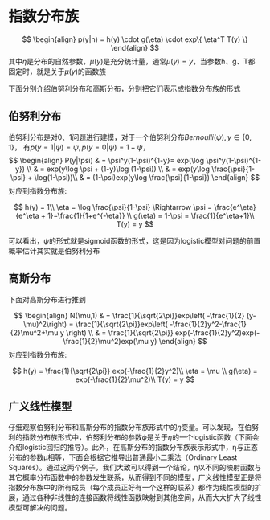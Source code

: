 
# 指数分布族

$$
\begin{align}
p(y|n) = h(y) \cdot g(\eta) \cdot exp\{ \eta^T T(y) \}
\end{align}
$$
其中$\eta$是分布的自然参数，$\mu(y)$是充分统计量，通常$\mu(y)=y$，当参数h、g、T都固定时，就是关于$\mu(y)$的函数族

下面分别介绍伯努利分布和高斯分布，分别把它们表示成指数分布族的形式

## 伯努利分布
伯努利分布是对0、1问题进行建模，对于一个伯努利分布$Bernoulli(\psi), y \in \lbrace 0,1\rbrace$， 有$p(y=1|\psi) = \psi, p(y=0|\psi) = 1-\psi$，
$$
\begin{align}
P(y|\psi) & = \psi^y(1-\psi)^{1-y}= exp(\log \psi^y(1-\psi)^{1-y}) \\
& = exp(y\log \psi + (1-y)\log (1-\psi)) \\
& = exp(y\log \frac{\psi}{1-\psi} + \log(1-\psi))\\
& = (1-\psi)exp(y\log \frac{\psi}{1-\psi})
\end{align}
$$
对应到指数分布族:

$$
h(y) = 1\\
\eta = \log \frac{\psi}{1-\psi} \Rightarrow \psi = \frac{e^\eta}{e^\eta + 1}=\frac{1}{1+e^{-\eta}} \\
g(\eta) = 1-\psi = \frac{1}{e^\eta+1}\\
T(y) = y
$$

可以看出，$\psi$的形式就是sigmoid函数的形式，这是因为logistic模型对问题的前置概率估计其实就是伯努利分布

## 高斯分布
下面对高斯分布进行推到

$$
\begin{align}
N(\mu,1) & = \frac{1}{\sqrt{2\pi}}exp\left( -\frac{1}{2} (y-\mu)^2\right) = \frac{1}{\sqrt{2\pi}}exp\left( -\frac{1}{2}y^2-\frac{1}{2}\mu^2+\mu y \right) \\
& = \frac{1}{\sqrt{2\pi}} exp(-\frac{1}{2}y^2)exp(-\frac{1}{2}\mu^2)exp(\mu y)
\end{align}
$$
对应到指数分布族:

$$
h(y) = \frac{1}{\sqrt{2\pi}} exp(-\frac{1}{2}y^2)\\
\eta = \mu \\
g(\eta) = exp(-\frac{1}{2}\mu^2)\\
T(y) = y
$$

## 广义线性模型

仔细观察伯努利分布和高斯分布的指数分布族形式中的$\eta$变量。可以发现，在伯努利的指数分布族形式中，伯努利分布的参数$\phi$是关于$\eta$的一个logistic函数（下面会介绍logistic回归的推导）。此外，在高斯分布的指数分布族表示形式中，η与正态分布的参数μ相等，下面会根据它推导出普通最小二乘法（Ordinary Least Squares）。通过这两个例子，我们大致可以得到一个结论，η以不同的映射函数与其它概率分布函数中的参数发生联系，从而得到不同的模型，广义线性模型正是将指数分布族中的所有成员（每个成员正好有一个这样的联系）都作为线性模型的扩展，通过各种非线性的连接函数将线性函数映射到其他空间，从而大大扩大了线性模型可解决的问题。

